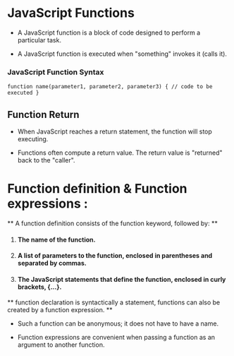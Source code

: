 # JavaScript Functions

* A JavaScript function is a block of code designed to perform a particular task.

* A JavaScript function is executed when "something" invokes it (calls it).

### JavaScript Function Syntax
`` function name(parameter1, parameter2, parameter3) {
  // code to be executed
} ``


## Function Return
* When JavaScript reaches a return statement, the function will stop executing.


* Functions often compute a return value. The return value is "returned" back to the "caller".


# Function definition & Function expressions :
** A function definition consists of the function keyword, followed by: **

1. #### The name of the function.
2. #### A list of parameters to the function, enclosed in parentheses and separated by commas.
3. #### The JavaScript statements that define the function, enclosed in curly brackets, {...}.


** function declaration is syntactically a statement, functions can also be created by a function expression. **

* Such a function can be anonymous; it does not have to have a name.

* Function expressions are convenient when passing a function as an argument to another function.
